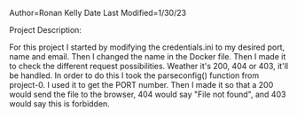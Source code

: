 
Author=Ronan Kelly
Date Last Modified=1/30/23

Project Description:

For this project I started by modifying the credentials.ini to my desired port, name and email. Then I changed the name in the Docker file. Then I made it to check the different request possibilities.
Weather it's 200, 404 or 403, it'll be handled. In order to do this I took the parseconfig() function from project-0. I used it to get the PORT number. Then I made it so that a 200 would send the file to the browser, 404 would say "File not found", and 403 would say this is forbidden.
